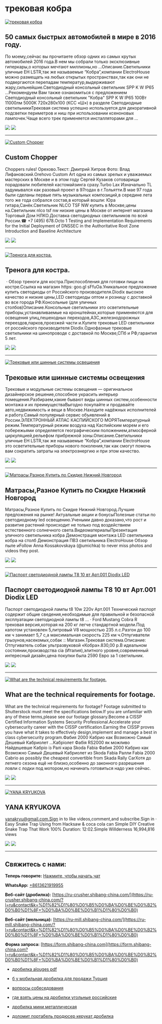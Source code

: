 # трековая кобра

<a href="https://swt.shibang-china.com/?l=ru&img&k=%D1%82%D1%80%D0%B5%D0%BA%D0%BE%D0%B2%D0%B0%D1%8F+%D0%BA%D0%BE%D0%B1%D1%80%D0%B0" target="_blank">![трековая кобра](http://static.shibang-china.com/all-800x300/1451.jpg)</a>

## 50 самых быстрых автомобилей в мире в 2016 году.
По моему,сейчас вы прочитаете обзор одних из самых крутых автомобилей 2016 года.В нем мы собрали только эксклюзивные гиперкары,о которых мечтают миллионы,но …Описание.Светильники уличные EH LSTR,так же называемые “Кобра”,компании ElectroHouse можно размещать на любых открытых пространствах,так как они не подвергаются перепадам температур,выдерживают жару,сильнейшие.Светодиодный консольный светильник SPP K W IP65 …Рекомендуем Вам также ознакомиться с предложением Светодиодный консольный светильник &quot;Кобра&quot; SPP K W IP65 100Вт 11000лм 5000К 720x280x100 (КСС &#171;Ш&#187;) в разделе Светодиодные светильникиТрековая система успешно используется для декоративной подсветки периметров и ниш при использовании ксеноновых лампочек.Чаще всего трек применяется инсталляторами для …


<a href="https://whatsapp.shibangsoft.com/WhatsApp.php" target="_blank" title="WhatsApp">![](http://static.shibang-china.com/icon/whatsapp.png)</a> <a href="https://swt.shibang-china.com/?l=ru&icon&k=%D1%82%D1%80%D0%B5%D0%BA%D0%BE%D0%B2%D0%B0%D1%8F+%D0%BA%D0%BE%D0%B1%D1%80%D0%B0" target="_blank">![](http://static.shibang-china.com/icon/chat-ru.png)</a>

---

<a href="https://swt.shibang-china.com/?l=ru&img&k=%D1%82%D1%80%D0%B5%D0%BA%D0%BE%D0%B2%D0%B0%D1%8F+%D0%BA%D0%BE%D0%B1%D1%80%D0%B0" target="_blank">![Custom Chopper](http://static.shibang-china.com/all-800x300/1296.jpg)</a>

## Custom Chopper
Choppers rules! Орехово.Текст: Дмитрий Хитров Фото: Влад Лифановский.Orehovo Custom Art одна из самых зрелых и уважаемых мастерских в Москве и в этом году Сергей Кузаков сотоварищи порадовали любителей кастомайзинга сразу.Turbo Lax Изначально TL задумывался как разовый проект в 97годах в г.Тольятти.В мае 97 года были сделаны первые пять музыкальных композиций,в середине лета того же года собрался состав,в который вошли: Юра гитара,Санёк.Светильник NLCO TSF NW купить в Москве,цены на.Светильник nlco tsf nw низкие цены в Москве от интернет магазина Торговый Дом НЛКО.Доставка светодиодных светильников по всей России.☎ +7 (495) 678.Octo 1 Testing and Implementation Requirements for the Initial Deployment of DNSSEC in the Authoritative Root Zone Introduction and Baseline Architecture


<a href="https://whatsapp.shibangsoft.com/WhatsApp.php" target="_blank" title="WhatsApp">![](http://static.shibang-china.com/icon/whatsapp.png)</a> <a href="https://swt.shibang-china.com/?l=ru&icon&k=%D1%82%D1%80%D0%B5%D0%BA%D0%BE%D0%B2%D0%B0%D1%8F+%D0%BA%D0%BE%D0%B1%D1%80%D0%B0" target="_blank">![](http://static.shibang-china.com/icon/chat-ru.png)</a>

---

<a href="https://swt.shibang-china.com/?l=ru&img&k=%D1%82%D1%80%D0%B5%D0%BA%D0%BE%D0%B2%D0%B0%D1%8F+%D0%BA%D0%BE%D0%B1%D1%80%D0%B0" target="_blank">![Тренога для костра.](http://static.shibang-china.com/all-800x300/1207.jpg)</a>

## Тренога для костра.
&nbsp;&#0183;&#32;Обзор треноги для костра.Приспособления для готовки пищи на костре.Ссылка на магазин https: goo.gl sFfuOa.Уникальное предложение купить светодиоды от Российского производителя.Diodix высокое качество и низкие цены,LED светодиоды оптом и розницу с доставкой во все города РФ.Консольные (для уличных столбов)Описание.Консольные светильники это осветительные приборы,устанавливаемые на кронштейнах,которые применяются для освещения улиц,пешеходных переходов,АЗС,железнодорожных переездов,парков,проезжей части и.Купите трековые LED светильники от российского производителя Diodix.Однофазные трековые светильники на шинопроводе с доставкой по Москве,СПб и РФ,гарантия 5 лет.


<a href="https://whatsapp.shibangsoft.com/WhatsApp.php" target="_blank" title="WhatsApp">![](http://static.shibang-china.com/icon/whatsapp.png)</a> <a href="https://swt.shibang-china.com/?l=ru&icon&k=%D1%82%D1%80%D0%B5%D0%BA%D0%BE%D0%B2%D0%B0%D1%8F+%D0%BA%D0%BE%D0%B1%D1%80%D0%B0" target="_blank">![](http://static.shibang-china.com/icon/chat-ru.png)</a>

---

<a href="https://swt.shibang-china.com/?l=ru&img&k=%D1%82%D1%80%D0%B5%D0%BA%D0%BE%D0%B2%D0%B0%D1%8F+%D0%BA%D0%BE%D0%B1%D1%80%D0%B0" target="_blank">![Трековые или шинные системы освещения](http://static.shibang-china.com/all-800x300/388.jpg)</a>

## Трековые или шинные системы освещения
Трековые и модульные системы освещения — оригинальное дизайнерское решение,способное украсить интерьер помещения.Разбираем,какие бывают виды шинных систем,особенности монтажа и их преимуществаВыгодно покупайте и продавайте авто,недвижимость и вещи в Москве.Находите надёжных исполнителей и работу.Самый популярный сервис объявлений в России.ЭЛЕКТРОННЫЙ АТЛАС КАСПИЙСКОГО МОРЯТемпературный режим.Температурный режим воздуха над Каспийским морем и его побережьями определяется географическим положением,атмосферной циркуляцией,рельефом прибрежной зоны.Описание.Светильники уличные EH LSTR,так же называемые “Кобра”,компании ElectroHouse это осветительные приборы нового поколения,так как смогут помочь вам сократить затраты на электроэнергию и при этом качество.


<a href="https://whatsapp.shibangsoft.com/WhatsApp.php" target="_blank" title="WhatsApp">![](http://static.shibang-china.com/icon/whatsapp.png)</a> <a href="https://swt.shibang-china.com/?l=ru&icon&k=%D1%82%D1%80%D0%B5%D0%BA%D0%BE%D0%B2%D0%B0%D1%8F+%D0%BA%D0%BE%D0%B1%D1%80%D0%B0" target="_blank">![](http://static.shibang-china.com/icon/chat-ru.png)</a>

---

<a href="https://swt.shibang-china.com/?l=ru&img&k=%D1%82%D1%80%D0%B5%D0%BA%D0%BE%D0%B2%D0%B0%D1%8F+%D0%BA%D0%BE%D0%B1%D1%80%D0%B0" target="_blank">![Матрасы,Разное Купить по Скидке Нижний Новгород](http://static.shibang-china.com/all-800x300/294.jpg)</a>

## Матрасы,Разное Купить по Скидке Нижний Новгород
Матрасы,Разное Купить по Скидке Нижний Новгород.Лучшие предложения на рынке! Актуальные акции и бонусыПолезные статьи по светодиодному led освещению.Учеными давно доказано,что рост и развитие растений происходит не только под воздействием естественного солнечного света.ВидеоматериалыПрезентация уличного светильника кобра Демонстрация монтажа LED светильника кобра на столб Демонстрация ПВЗ светильника ElectroHouse Обзор пыле иFollow Anna Kossakovskaya (@umichka) to never miss photos and videos they post.


<a href="https://whatsapp.shibangsoft.com/WhatsApp.php" target="_blank" title="WhatsApp">![](http://static.shibang-china.com/icon/whatsapp.png)</a> <a href="https://swt.shibang-china.com/?l=ru&icon&k=%D1%82%D1%80%D0%B5%D0%BA%D0%BE%D0%B2%D0%B0%D1%8F+%D0%BA%D0%BE%D0%B1%D1%80%D0%B0" target="_blank">![](http://static.shibang-china.com/icon/chat-ru.png)</a>

---

<a href="https://swt.shibang-china.com/?l=ru&img&k=%D1%82%D1%80%D0%B5%D0%BA%D0%BE%D0%B2%D0%B0%D1%8F+%D0%BA%D0%BE%D0%B1%D1%80%D0%B0" target="_blank">![Паспорт светодиодной лампы Т8 10 вт Арт.001 Diodix LED](http://static.shibang-china.com/all-800x300/248.jpg)</a>

## Паспорт светодиодной лампы Т8 10 вт Арт.001 Diodix LED
Паспорт светодиодной лампы t8 10w 220v Арт.001 Технический паспорт содержит общие сведения,необходимые для правильной и безопасной эксплуатации светодиодной лампы t8 …&nbsp;&#0183;&#32;Ford Mustang Cobra R трековая версия,которая на 200 кг легче стандартной модели.Под капотом установлен 5,литровый V8 мощностью 235 л.с.Разгон до 100 км ч занимает 5,7 с,а максимальная скорость 225 км ч.Отпугиватели грызунов,насекомых,собак :: Магазин.Трековая система.Описание: Отпугиватель собак ультразвуковой &#171;Кобра&#187;.830,00 р.В идеальном состоянии,производства cia (Италия),элитного уровня,современный интересный дизайн,цена покупки была 2590 Евро за 1 светильник.


<a href="https://whatsapp.shibangsoft.com/WhatsApp.php" target="_blank" title="WhatsApp">![](http://static.shibang-china.com/icon/whatsapp.png)</a> <a href="https://swt.shibang-china.com/?l=ru&icon&k=%D1%82%D1%80%D0%B5%D0%BA%D0%BE%D0%B2%D0%B0%D1%8F+%D0%BA%D0%BE%D0%B1%D1%80%D0%B0" target="_blank">![](http://static.shibang-china.com/icon/chat-ru.png)</a>

---

<a href="https://swt.shibang-china.com/?l=ru&img&k=%D1%82%D1%80%D0%B5%D0%BA%D0%BE%D0%B2%D0%B0%D1%8F+%D0%BA%D0%BE%D0%B1%D1%80%D0%B0" target="_blank">![What are the technical requirements for footage.](http://static.shibang-china.com/all-800x300/950.jpg)</a>

## What are the technical requirements for footage.
What are the technical requirements for footage? Footage submitted to Shutterstock must meet the specifications below.If you are unfamiliar with any of these terms,please see our footage glossary.Become a CISSP Certified Information Systems Security Professional.Accelerate your cybersecurity career with the CISSP certification.Earning the CISSP proves you have what it takes to effectively design,implement and manage a best in class cybersecurity program.Фабия 2000 Кабрио как Возможно Самый Дешевый Кабриолет …Кабріолет Фабія RS2000 як можливо Найдешевше Кабріо із Ралі кара Skoda Fabia Фабия 2000 Кабрио как Возможно Самый Дешевый Кабриолет из Skoda Fabia Ралли Fabia 2000 Cabrio as possibly the cheapest convertible from Skada Rally CarХотя до летнего сезона ещё не близко,особенно до законного разрешения ловли с лодки под мотором,но начинать готовиться надо уже сейчас.


<a href="https://whatsapp.shibangsoft.com/WhatsApp.php" target="_blank" title="WhatsApp">![](http://static.shibang-china.com/icon/whatsapp.png)</a> <a href="https://swt.shibang-china.com/?l=ru&icon&k=%D1%82%D1%80%D0%B5%D0%BA%D0%BE%D0%B2%D0%B0%D1%8F+%D0%BA%D0%BE%D0%B1%D1%80%D0%B0" target="_blank">![](http://static.shibang-china.com/icon/chat-ru.png)</a>

---

<a href="https://swt.shibang-china.com/?l=ru&img&k=%D1%82%D1%80%D0%B5%D0%BA%D0%BE%D0%B2%D0%B0%D1%8F+%D0%BA%D0%BE%D0%B1%D1%80%D0%B0" target="_blank">![YANA KRYUKOVA](http://static.shibang-china.com/all-800x300/1353.jpg)</a>

## YANA KRYUKOVA
yanakryu@gmail.com.Sign in to like videos,comment,and subscribe.Sign in&nbsp;&#0183;&#32;Easy Snake Trap Using from Hacksaw &amp; coca cola can Simple DIY Creative Snake Trap That Work 100% Duration: 12:02.Simple Willderness 16,994,816 views

<a href="https://whatsapp.shibangsoft.com/WhatsApp.php" target="_blank" title="WhatsApp">![](http://static.shibang-china.com/icon/whatsapp.png)</a> <a href="https://swt.shibang-china.com/?l=ru&icon&k=%D1%82%D1%80%D0%B5%D0%BA%D0%BE%D0%B2%D0%B0%D1%8F+%D0%BA%D0%BE%D0%B1%D1%80%D0%B0" target="_blank">![](http://static.shibang-china.com/icon/chat-ru.png)</a>

---
## Свяжитесь с нами:

**Теперь говорите:** [Нажмите, чтобы начать чат](https://swt.shibang-china.com?l=ru&contact&k=%D1%82%D1%80%D0%B5%D0%BA%D0%BE%D0%B2%D0%B0%D1%8F+%D0%BA%D0%BE%D0%B1%D1%80%D0%B0)

**WhatsApp:**  [+8613621919955](https://whatsapp.shibangsoft.com/WhatsApp.php)

**Веб-сайт (дробилка):** [https://ru-crusher.shibang-china.com/](https://ru-crusher.shibang-china.com/?l=ru&contact&k=%D1%82%D1%80%D0%B5%D0%BA%D0%BE%D0%B2%D0%B0%D1%8F+%D0%BA%D0%BE%D0%B1%D1%80%D0%B0)

**Веб-сайт (мельница):** [https://ru-mill.shibang-china.com/](https://ru-mill.shibang-china.com/?l=ru&contact&k=%D1%82%D1%80%D0%B5%D0%BA%D0%BE%D0%B2%D0%B0%D1%8F+%D0%BA%D0%BE%D0%B1%D1%80%D0%B0)

**Форма запроса:** [https://form.shibang-china.com](https://form.shibang-china.com?l=ru&contact&k=%D1%82%D1%80%D0%B5%D0%BA%D0%BE%D0%B2%D0%B0%D1%8F+%D0%BA%D0%BE%D0%B1%D1%80%D0%B0)

* [дробилка alouges pdf](../132/%D0%B4%D1%80%D0%BE%D0%B1%D0%B8%D0%BB%D0%BA%D0%B0%20alouges%20pdf.md)

* [б  у мобильная дробилка для продажи Турция](../134/%D0%B1%20%20%D1%83%20%D0%BC%D0%BE%D0%B1%D0%B8%D0%BB%D1%8C%D0%BD%D0%B0%D1%8F%20%D0%B4%D1%80%D0%BE%D0%B1%D0%B8%D0%BB%D0%BA%D0%B0%20%D0%B4%D0%BB%D1%8F%20%D0%BF%D1%80%D0%BE%D0%B4%D0%B0%D0%B6%D0%B8%20%D0%A2%D1%83%D1%80%D1%86%D0%B8%D1%8F.md)

* [вопросы собеседования](../132/%D0%B2%D0%BE%D0%BF%D1%80%D0%BE%D1%81%D1%8B%20%D1%81%D0%BE%D0%B1%D0%B5%D1%81%D0%B5%D0%B4%D0%BE%D0%B2%D0%B0%D0%BD%D0%B8%D1%8F.md)

* [где взять цены на дробилки угольные российские](../133/%D0%B3%D0%B4%D0%B5%20%D0%B2%D0%B7%D1%8F%D1%82%D1%8C%20%D1%86%D0%B5%D0%BD%D1%8B%20%D0%BD%D0%B0%20%D0%B4%D1%80%D0%BE%D0%B1%D0%B8%D0%BB%D0%BA%D0%B8%20%D1%83%D0%B3%D0%BE%D0%BB%D1%8C%D0%BD%D1%8B%D0%B5%20%D1%80%D0%BE%D1%81%D1%81%D0%B8%D0%B9%D1%81%D0%BA%D0%B8%D0%B5.md)

* [дробилка мини металлическая](../132/%D0%B4%D1%80%D0%BE%D0%B1%D0%B8%D0%BB%D0%BA%D0%B0%20%D0%BC%D0%B8%D0%BD%D0%B8%20%D0%BC%D0%B5%D1%82%D0%B0%D0%BB%D0%BB%D0%B8%D1%87%D0%B5%D1%81%D0%BA%D0%B0%D1%8F.md)

* [доломит портабель продюсер керукат дробилка](../132/%D0%B4%D0%BE%D0%BB%D0%BE%D0%BC%D0%B8%D1%82%20%D0%BF%D0%BE%D1%80%D1%82%D0%B0%D0%B1%D0%B5%D0%BB%D1%8C%20%D0%BF%D1%80%D0%BE%D0%B4%D1%8E%D1%81%D0%B5%D1%80%20%D0%BA%D0%B5%D1%80%D1%83%D0%BA%D0%B0%D1%82%20%D0%B4%D1%80%D0%BE%D0%B1%D0%B8%D0%BB%D0%BA%D0%B0.md)